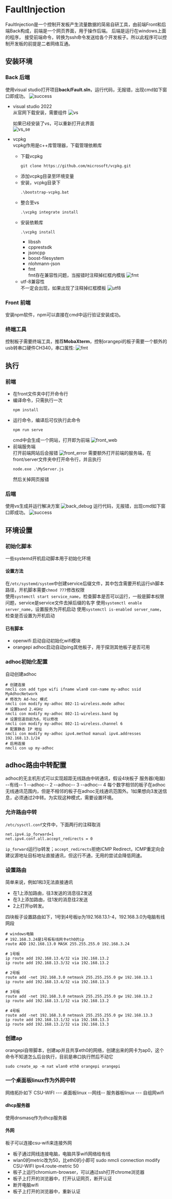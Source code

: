 # FaultInjection

FaultInjection是一个控制开发板产生流量数据的简易自研工具，由前端Front和后端Back构成，前端是一个网页界面，用于操作后端。
后端是运行在windows上面的程序， 接受前端命令，转换为ssh命令发送给各个开发板子。所以此程序可以控制开发板的前提是二者网络互通。

## 安装环境

### Back 后端
使用visual studio打开项目**back/Fault.sln**，运行代码，无报错，出现cmd如下窗口即成功。
![success](image/success.png)

* visual studio 2022  
    从官网下载安装，需要组件
    ![vs](image/vs.png)

    如果已经安装了vs，可以重新打开此界面  
    ![vs_se](image/vs_set.png)

* vcpkg  
    vcpkg作用是c++库管理器，下载管理依赖库
    * 下载vcpkg
        ```
        git clone https://github.com/microsoft/vcpkg.git
        ```
    * 添加vcpkg目录至环境变量
    * 安装，vcpkg目录下
        ```
        .\bootstrap-vcpkg.bat
        ```
    * 整合至vs
        ```
        .\vcpkg integrate install
        ```
    * 安装依赖库
        ```
        .\vcpkg install
        ```
        * libssh 
        * cpprestsdk 
        * jsoncpp
        * boost-filesystem
        * nlohmann-json
        * fmt  
            fmt存在兼容性问题，当报错时注释掉红框内模版
            ![fmt](image/fmt.png)
    * utf-8兼容性  
        不一定会出现，如果出现了注释掉红框模板
        ![utf8](image/utf8.png)

### Front 前端
安装npm软件，npm可以直接在cmd中运行验证安装成功。

### 终端工具
控制板子需要终端工具，推荐**MobaXterm**，控制orangepi的板子需要一个额外的usb转串口硬件CH340，串口属性:
![fmt](image/serial.jpg)

## 执行

### 前端

* 在front文件夹中打开命令行 
* 编译命令，只需执行一次
    ```
    npm install
    ```
* 运行命令，编译后可仅执行此命令
    ```
    npm run serve
    ```
    cmd中会生成一个网站，打开即为前端
    ![front_web](image/front_web.png)
* 前端服务端  
    打开前端网站后会报错
    ![front_error](image/front_error.png)
    需要额外打开前端的服务端，在front/server文件夹中打开命令行，并且执行
    ```
    node.exe .\MyServer.js
    ```
    然后关掉网页报错
### 后端
使用vs生成并运行解决方案
![back_debug](image/back_debug.png)
运行代码，无报错，出现cmd如下窗口即成功。
![success](image/success.png)

## 环境设置
### 初始化脚本
一些systemd开机启动脚本用于初始化环境
#### 设置方法
在`/etc/systemd/system`中创建service后缀文件，其中包含需要开机运行sh脚本路径，开机脚本需要`chmod 777`修改权限  
使用`systemctl start service_name`，检查脚本是否可以运行，一般是脚本权限问题，service是service文件去掉后缀的名字
使用`systemctl enable server_name`，设置服务为开机启动
使用`systemctl is-enabled server_name`，检查是否设置为开机启动

#### 已有脚本
* openwifi 启动自动初始化wifi模块
* orangepi adhoc启动自动ping其他板子，用于探测其他板子是否可用

### adhoc初始化配置
自动创建adhoc
```
# 创建连接
nmcli con add type wifi ifname wlan0 con-name my-adhoc ssid MyAdhocNetwork
# 修改为 Ad-hoc 模式
nmcli con modify my-adhoc 802-11-wireless.mode adhoc
# 设置band 2.4GHz
nmcli con modify my-adhoc 802-11-wireless.band bg
# 设置信道目前为6，可以修改
nmcli con modify my-adhoc 802-11-wireless.channel 6
# 配置静态 IP 地址
nmcli con modify my-adhoc ipv4.method manual ipv4.addresses 192.168.13.1/24
# 启用连接
nmcli con up my-adhoc
```

## adhoc路由中转配置
adhoc的无主机形式可以实现超距无线路由中转通讯，假设4块板子
服务器(电脑) --有线-- 1 --adhoc-- 2 --adhoc-- 3 --adhoc-- 4
每个数字相邻的板子在adhoc无线通讯范围内，但是不相邻的板子在adhoc无线通讯范围外。1如果想向3发送信息，必须通过2中转。为实现这种模式，需要设置环境。
### 允许路由中转
`/etc/sysctl.conf`文件中，下面两行的注释取消
```
net.ipv4.ip_forward=1
net.ipv4.conf.all.accept_redirects = 0
```
`ip_forward`运行ip转发；`accept_redirects`拒绝ICMP Redirect，ICMP重定向会建议源地址目标地址直接通讯，但这行不通，无用的尝试会降低网速。

### 设置路由
简单来说，例如1和3无法直接通讯
* 在1上添加路由，往3发送的消息往2发送
* 在3上添加路由，往1发的消息往2发送
* 2上打开ip转发。

四块板子设置路由如下，1号到4号板ip为192.168.13.1-4，192.168.3.0为电脑有线网段
```
# windows电脑
# 192.168.3.24是1号板有线网卡eth0的ip
route ADD 192.168.13.0 MASK 255.255.255.0 192.168.3.24

# 1号板
ip route add 192.168.13.4/32 via 192.168.13.2
ip route add 192.168.13.3/32 via 192.168.13.2

# 2号板
route add -net 192.168.3.0 netmask 255.255.255.0 gw 192.168.13.1
ip route add 192.168.13.4/32 via 192.168.13.3

# 3号板
route add -net 192.168.3.0 netmask 255.255.255.0 gw 192.168.13.2
ip route add 192.168.13.1/32 via 192.168.13.2

# 4号板
route add -net 192.168.3.0 netmask 255.255.255.0 gw 192.168.13.3
ip route add 192.168.13.1/32 via 192.168.13.3
ip route add 192.168.13.2/32 via 192.168.13.3
```

### 创建ap
orangepi自带脚本，创建ap并且共享eth0的网络，创建出来的网卡为ap0，这个命令不知道怎么后台执行，目前是串口执行然后不动它
```
sudo create_ap -m nat wlan0 eth0 orangepi orangepi
```

### 一个桌面板linux作为外网中转
网络拓扑如下
CSU-WIFI --- 桌面板linux --网线-- 服务器板linux --- 自组网wifi

#### dhcp服务器
使用dnsmasq作为dhcp服务器

#### 外网
板子可以连接csu-wifi来连接外网
* 板子通过网线连接电脑，电脑共享wifi网络给有线
* wlan0的metric改为50，比eth0的小即可
    sudo nmcli connection modify CSU-WIFI ipv4.route-metric 50
* 板子上运行chromium-browser，可以通过ssh打开chrome浏览器
* 板子上打开的浏览器中，打开认证网页，断开认证
* 断开电脑wifi
* 板子上打开的浏览器中，重新认证
